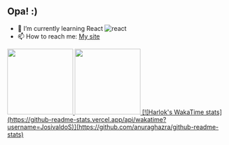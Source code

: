 ## Opa! :)

- 🌱 I’m currently learning React ![react](https://github.com/JosivaldoS/JosivaldoS/assets/77576339/1f40e566-de5d-4fe1-8bb5-d5f0725d444e)
- 📫 How to reach me: [My site](https://devjuninho.online/)

<div>
  <a href="https://github.com/JosivaldoS">
  <img height="150em" src="https://github-readme-stats.vercel.app/api?username=JosivaldoS&show_icons=true&theme=dark&include_all_commits=true&count_private=true"/>
  <img height="150em" src="https://github-readme-stats.vercel.app/api/top-langs/?username=JosivaldoS&layout=compact&langs_count=7&theme=dark"/>
  [![Harlok's WakaTime stats](https://github-readme-stats.vercel.app/api/wakatime?username=JosivaldoS)](https://github.com/anuraghazra/github-readme-stats)
</div>

